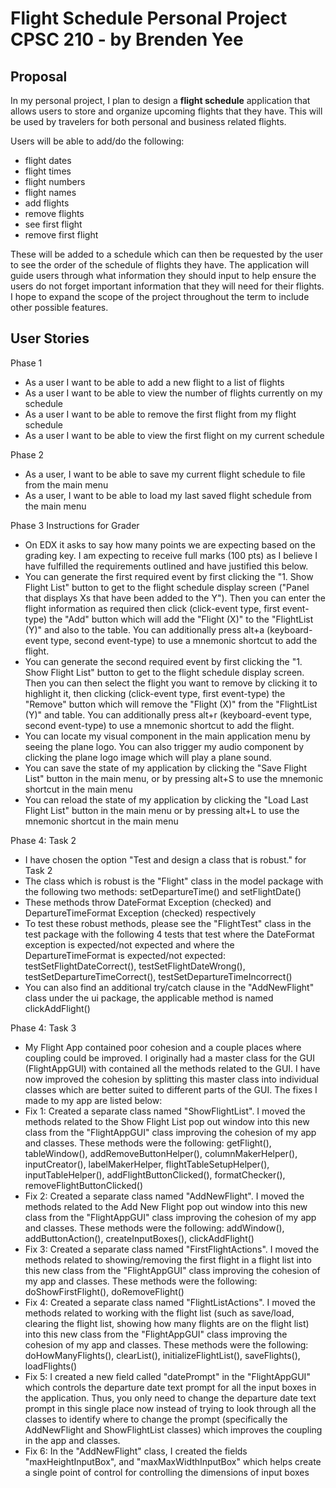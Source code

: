 # Flight Schedule Personal Project CPSC 210 - by Brenden Yee

## Proposal

In my personal project, I plan to design a **flight schedule** application that allows users to store and organize 
upcoming flights that they have. This will be used by travelers for both personal and business related flights. 

Users will be able to add/do the following:

- flight dates
- flight times
- flight numbers
- flight names
- add flights
- remove flights
- see first flight
- remove first flight

These will be added to a schedule which can then be requested by the user to see the order of the
schedule of flights they have. The application will guide users through what information they should input to help
ensure the users do not forget important information that they will need for their flights. I hope to expand the scope
of the project throughout the term to include other possible features.

## User Stories

Phase 1
- As a user I want to be able to add a new flight to a list of flights
- As a user I want to be able to view the number of flights currently on my schedule
- As a user I want to be able to remove the first flight from my flight schedule
- As a user I want to be able to view the first flight on my current schedule

Phase 2
- As a user, I want to be able to save my current flight schedule to file from the main menu
- As a user, I want to be able to load my last saved flight schedule from the main menu

Phase 3 Instructions for Grader

- On EDX it asks to say how many points we are expecting based on the grading key. I am expecting to receive full marks
(100 pts) as I believe I have fulfilled the requirements outlined and have justified this below.
- You can generate the first required event by first clicking the "1. Show Flight List" button to get to the flight
schedule display screen ("Panel that displays Xs that have been added to the Y"). Then you can enter the flight 
information as required then click (click-event type, first event-type) the "Add" button which will add the 
"Flight (X)" to the "FlightList (Y)" and also to the table. You can additionally press alt+a (keyboard-event type, 
second event-type) to use a mnemonic shortcut to add the flight.
- You can generate the second required event by first clicking the "1. Show Flight List" button to get to the flight
  schedule display screen. Then you can then select the flight you want to remove by clicking it to highlight it, then 
  clicking (click-event type, first event-type) the "Remove" button which will remove the "Flight (X)" from the 
  "FlightList (Y)" and table. You can additionally press alt+r (keyboard-event type, second event-type) to use a 
  mnemonic shortcut to add the flight.
- You can locate my visual component in the main application menu by seeing the plane logo. You can also trigger my 
audio component by clicking the plane logo image which will play a plane sound.
- You can save the state of my application by clicking the "Save Flight List" button in the main menu, or by pressing
alt+S to use the mnemonic shortcut in the main menu
- You can reload the state of my application by clicking the "Load Last Flight List" button in the main menu or by
pressing alt+L to use the mnemonic shortcut in the main menu

Phase 4: Task 2

- I have chosen the option "Test and design a class that is robust." for Task 2
- The class which is robust is the "Flight" class in the model package with the following two methods: 
setDepartureTime() and setFlightDate()
- These methods throw DateFormat Exception (checked) and DepartureTimeFormat Exception (checked) respectively
- To test these robust methods, please see the "FlightTest" class in the test package with the following 4 tests that 
test where the DateFormat exception is expected/not expected and where the DepartureTimeFormat is expected/not expected: 
testSetFlightDateCorrect(), testSetFlightDateWrong(), testSetDepartureTimeCorrect(), testSetDepartureTimeIncorrect()
- You can also find an additional try/catch clause in the "AddNewFlight" class under the ui package, the applicable
method is named clickAddFlight()

Phase 4: Task 3

- My Flight App contained poor cohesion and a couple places where coupling could be improved. I originally had a master
class for the GUI (FlightAppGUI) with contained all the methods related to the GUI. I have now improved the cohesion by
splitting this master class into individual classes which are better suited to different parts of the GUI. The fixes I
made to my app are listed below:
- Fix 1: Created a separate class named "ShowFlightList". I moved the methods related to the Show Flight List pop out
window into this new class from the "FlightAppGUI" class improving the cohesion of my app and classes. These methods 
were the following: getFlight(), tableWindow(), addRemoveButtonHelper(), columnMakerHelper(), inputCreator(), 
labelMakerHelper, flightTableSetupHelper(), inputTableHelper(), addFlightButtonClicked(), formatChecker(), 
removeFlightButtonClicked()
- Fix 2: Created a separate class named "AddNewFlight". I moved the methods related to the Add New Flight pop out
window into this new class from the "FlightAppGUI" class improving the cohesion of my app and classes. These methods
were the following: addWindow(), addButtonAction(), createInputBoxes(), clickAddFlight()
- Fix 3: Created a separate class named "FirstFlightActions". I moved the methods related to showing/removing the first
flight in a flight list into this new class from the "FlightAppGUI" class improving the cohesion of my app and classes.
These methods were the following: doShowFirstFlight(), doRemoveFlight()
- Fix 4: Created a separate class named "FlightListActions". I moved the methods related to working with the flight list
(such as save/load, clearing the flight list, showing how many flights are on the flight list) into this new class
from the "FlightAppGUI" class improving the cohesion of my app and classes. These methods were the following:
doHowManyFlights(), clearList(), initializeFlightList(), saveFlights(), loadFlights()
- Fix 5: I created a new field called "datePrompt" in the "FlightAppGUI" which controls the departure date text prompt
for all the input boxes in the application. Thus, you only need to change the departure date text prompt in this single
place now instead of trying to look through all the classes to identify where to change the prompt (specifically
the AddNewFlight and ShowFlightList classes) which improves the coupling in the app and classes.
- Fix 6: In the "AddNewFlight" class, I created the fields "maxHeightInputBox", and "maxMaxWidthInputBox" which helps
create a single point of control for controlling the dimensions of input boxes